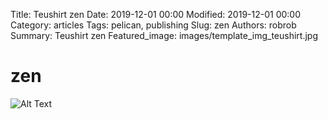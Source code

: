 Title: Teushirt zen
Date: 2019-12-01 00:00
Modified: 2019-12-01 00:00
Category: articles
Tags: pelican, publishing
Slug: zen
Authors: robrob
Summary: Teushirt zen
Featured_image: images/template_img_teushirt.jpg


# zen
![Alt Text]({static}/images/template_img_teushirt.jpg)